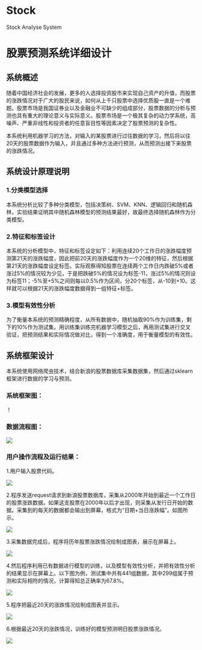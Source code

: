 # Stock
Stock Analyse System
# 股票预测系统详细设计

## 系统概述

随着中国经济社会的发展，更多的人选择投资股市来实现自己资产的升值，而股票的涨跌情况对于广大的股民来说，如何从上千只股票中选择优质股一直是一个难题。股票市场是我国证券业以及金融业不可缺少的组成部分，股票数据的分析与预测也具有重大的理论意义与实际意义。股票市场是一个极其复杂的动力学系统，高噪声、严重非线性和投资者的任意盲目性等因素决定了股票预测的复杂性。

本系统利用机器学习的方法，对输入的某股票进行过往数据的学习，然后将以往20天的股票数据作为输入，并且通过多种方法进行预测，从而预测出接下来股票的涨跌情况。

## 系统设计原理说明

### 1.分类模型选择

本系统分析比较了多种分类模型，包括决策树、SVM、KNN、逻辑回归和随机森林，实验结果证明其中随机森林模型的预测结果最好，故最终选择随机森林作为分类模型。

### 2.特征和标签设计

本系统的分析模型中，特征和标签设定如下：利用连续20个工作日的涨跌幅度预测第21天的涨跌幅度，因此把前20天的涨跌幅度作为一个20维的特征，然后根据第21天的涨跌幅度设定标签。实际观察得知股票在连续两个工作日内跌破5%或者涨过5%的情况较为少见，于是把跌破5%的情况设为标签-11，涨过5%的情况则设为标签11；-5%至+5%之间则每以0.5%作为区间，分20个标签，从-10到+10。这样就可以根据21天的涨跌幅度数据得到一组特征+标签。

### 3.模型有效性分析

为了衡量本系统的预测精确程度，从所有数据中，随机抽取90%作为训练集，剩下的10%作为测试集。用训练集训练完机器学习模型之后，再用测试集进行交叉验证，把预测结果和实际情况做对比，得到一个准确度，用于衡量模型的有效性。

## 系统框架设计

本系统使用网络爬虫技术，结合新浪的股票数据库采集数据集，然后通过sklearn框架进行数据的学习与预测。

### 系统框架图：

！[](https://github.com/chuochuoyouyugroup/Stock/blob/master/21.png)

### 数据流程图：

![](https://github.com/chuochuoyouyugroup/Stock/blob/master/22.png)

### 用户操作流程及运行结果：

1.用户输入股票代码。

![](https://github.com/chuochuoyouyugroup/Stock/blob/master/23.png)

2.程序发送request请求到新浪股票数据库，采集从2000年开始到最近一个工作日的股票涨跌数据。如果这支股票在2000年以后才出现，则采集从发行日开始的数据。采集到的每天的数据都会输出到屏幕，格式为“日期+当日涨跌幅”。如图所示。

![](https://github.com/chuochuoyouyugroup/Stock/blob/master/24.png)

3.采集数据完成后，程序将历年股票涨跌情况绘制成图表，展示在屏幕上。

![](https://github.com/chuochuoyouyugroup/Stock/blob/master/25.png)

4.然后程序利用已有数据进行模型的训练，以及模型有效性分析，并把有效性分析的结果显示在屏幕上。以下图为例，测试集中共有441组数据，其中299组属于预测和实际相符的情况，计算得知总正确率为67.8%。

![](https://github.com/chuochuoyouyugroup/Stock/blob/master/26.png)

5.程序把最近20天的涨跌情况绘制成图表并显示。

![](https://github.com/chuochuoyouyugroup/Stock/blob/master/27.png)

6.根据最近20天的涨跌情况，训练好的模型预测明日股票涨跌情况。

![](https://github.com/chuochuoyouyugroup/Stock/blob/master/28.png)

